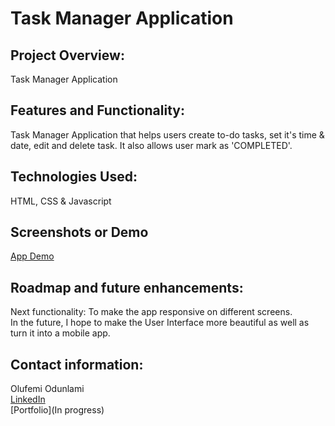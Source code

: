 # Task Manager Application

## Project Overview:
Task Manager Application

## Features and Functionality:
Task Manager Application that helps users create to-do tasks, set it's time & date, edit and delete task. It also allows user mark as 'COMPLETED'.

## Technologies Used:
HTML, CSS & Javascript

## Screenshots or Demo
[App Demo](https://drive.google.com/file/d/1mOS-PD5nQadI9zSr_s7fYElpj-b4KN3G/view?usp=drive_link)

## Roadmap and future enhancements:
Next functionality: To make the app responsive on different screens.<br>
In the future, I hope to make the User Interface more beautiful as well as turn it into a mobile app.

## Contact information:
Olufemi Odunlami <br>
[LinkedIn](https://www.linkedin.com/in/olufemiodunlami) <br>
[Portfolio](In progress)
